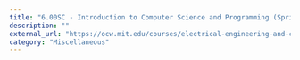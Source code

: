 ```yaml
---
title: "6.00SC - Introduction to Computer Science and Programming (Spring 2011) - MIT OCW"
description: ""
external_url: "https://ocw.mit.edu/courses/electrical-engineering-and-computer-science/6-00sc-introduction-to-computer-science-and-programming-spring-2011/"
category: "Miscellaneous"
---
```

